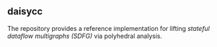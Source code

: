 ## daisycc

The repository provides a reference implementation for lifting *stateful dataflow multigraphs (SDFG)* via polyhedral analysis.
